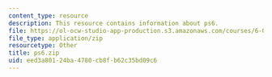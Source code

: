 ```yaml
---
content_type: resource
description: This resource contains information about ps6.
file: https://ol-ocw-studio-app-production.s3.amazonaws.com/courses/6-006-introduction-to-algorithms-fall-2011/eed3a80124ba4780cb8fb62c35bd09c6_ps6.zip
file_type: application/zip
resourcetype: Other
title: ps6.zip
uid: eed3a801-24ba-4780-cb8f-b62c35bd09c6
---
```

